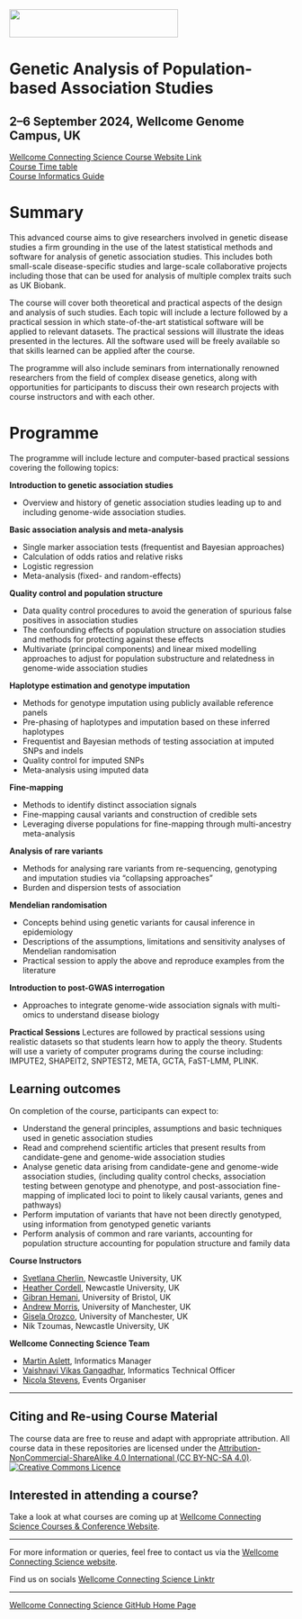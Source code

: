 <img src="https://coursesandconferences.wellcomeconnectingscience.org/wp-content/themes/wcc_courses_and_conferences/dist/assets/svg/logo.svg" width="300" height="50"> 

# Genetic Analysis of Population-based Association Studies

## 2–6 September 2024, Wellcome Genome Campus, UK

[Wellcome Connecting Science Course Website Link](https://coursesandconferences.wellcomeconnectingscience.org/event/genetic-analysis-of-population-based-association-studies-20240902/) <br /> 
[Course Time table](https://github.com/WCSCourses/Association_Studies_2024/blob/main/Masterplanner%20document%20-%20Timetable.pdf) <br /> 
[Course Informatics Guide](https://github.com/WCSCourses/Association_Studies_2024/blob/main/Course_Informatics_Guide.md)

# Summary

This advanced course aims to give researchers involved in genetic disease studies a firm grounding in the use of the latest statistical methods and software for analysis of genetic association studies. This includes both small-scale disease-specific studies and large-scale collaborative projects including those that can be used for analysis of multiple complex traits such as UK Biobank.

The course will cover both theoretical and practical aspects of the design and analysis of such studies. Each topic will include a lecture followed by a practical session in which state-of-the-art statistical software will be applied to relevant datasets. The practical sessions will illustrate the ideas presented in the lectures. All the software used will be freely available so that skills learned can be applied after the course.

The programme will also include seminars from internationally renowned researchers from the field of complex disease genetics, along with opportunities for participants to discuss their own research projects with course instructors and with each other.

# Programme

The programme will include lecture and computer-based practical sessions covering the following topics:

**Introduction to genetic association studies**

- Overview and history of genetic association studies leading up to and including genome-wide association studies. 

**Basic association analysis and meta-analysis**

- Single marker association tests (frequentist and Bayesian approaches) 
- Calculation of odds ratios and relative risks 
- Logistic regression 
- Meta-analysis (fixed- and random-effects)

**Quality control and population structure**

- Data quality control procedures to avoid the generation of spurious false positives in association studies 
- The confounding effects of population structure on association studies and methods for protecting against these effects 
- Multivariate (principal components) and linear mixed modelling approaches to adjust for population substructure and relatedness in genome-wide association studies

**Haplotype estimation and genotype imputation**

- Methods for genotype imputation using publicly available reference panels 
- Pre-phasing of haplotypes and imputation based on these inferred haplotypes 
- Frequentist and Bayesian methods of testing association at imputed SNPs and indels 
- Quality control for imputed SNPs 
- Meta-analysis using imputed data

**Fine-mapping**

- Methods to identify distinct association signals
- Fine-mapping causal variants and construction of credible sets
- Leveraging diverse populations for fine-mapping through multi-ancestry meta-analysis

**Analysis of rare variants**

- Methods for analysing rare variants from re-sequencing, genotyping and imputation studies via “collapsing approaches”
- Burden and dispersion tests of association

**Mendelian randomisation**

- Concepts behind using genetic variants for causal inference in epidemiology
- Descriptions of the assumptions, limitations and sensitivity analyses of Mendelian randomisation
- Practical session to apply the above and reproduce examples from the literature 

**Introduction to post-GWAS interrogation**

- Approaches to integrate genome-wide association signals with multi-omics to understand disease biology

**Practical Sessions**
Lectures are followed by practical sessions using realistic datasets so that students learn how to apply the theory. Students will use a variety of computer programs during the course including: IMPUTE2, SHAPEIT2, SNPTEST2, META, GCTA, FaST-LMM, PLINK.

## Learning outcomes
On completion of the course, participants can expect to: 

- Understand the general principles, assumptions and basic techniques used in genetic association studies 
- Read and comprehend scientific articles that present results from candidate-gene and genome-wide association studies 
- Analyse genetic data arising from candidate-gene and genome-wide association studies, (including quality control checks, association testing between genotype and phenotype, and post-association fine-mapping of implicated loci to point to likely causal variants, genes and pathways) 
- Perform imputation of variants that have not been directly genotyped, using information from genotyped genetic variants 
- Perform analysis of common and rare variants, accounting for population structure accounting for population structure and family data

**Course Instructors**      

- [Svetlana Cherlin](https://www.newcastle-biostatistics.com/staff/svetlana_cherlin/), Newcastle University, UK
- [Heather Cordell](https://www.staff.ncl.ac.uk/heather.cordell/), Newcastle University, UK
- [Gibran Hemani](https://www.bristol.ac.uk/people/person/Gibran-Hemani-7099528a-3d05-4917-a312-8ac3d8ec5e71/), University of Bristol, UK
- [Andrew Morris](https://research.manchester.ac.uk/en/persons/andrew.morris-5), University of Manchester, UK
- [Gisela Orozco](https://research.manchester.ac.uk/en/persons/gisela.orozco), University of Manchester, UK
- Nik Tzoumas, Newcastle University, UK

**Wellcome Connecting Science Team**    

- [Martin Aslett](https://www.wellcomeconnectingscience.org/person/aslett-martin/), Informatics Manager
- [Vaishnavi Vikas Gangadhar](https://www.wellcomeconnectingscience.org/person/gangadhar-vaishnavi/), Informatics Technical Officer
- [Nicola Stevens](https://www.wellcomeconnectingscience.org/person/stevens-nicola/), Events Organiser

******

## Citing and Re-using Course Material

The course data are free to reuse and adapt with appropriate attribution. All course data in these repositories are licensed under the <a rel="license" href="https://creativecommons.org/licenses/by-nc-sa/4.0/">Attribution-NonCommercial-ShareAlike 4.0 International (CC BY-NC-SA 4.0)</a>. <a rel="license" href="http://creativecommons.org/licenses/by/4.0/"><img alt="Creative Commons Licence" style="border-width:0" src="https://i.creativecommons.org/l/by-nc-sa/4.0/88x31.png" /></a><br /> 

## Interested in attending a course?

Take a look at what courses are coming up at [Wellcome Connecting Science Courses & Conference Website](https://coursesandconferences.wellcomeconnectingscience.org/our-events/).

---

For more information or queries, feel free to contact us via the [Wellcome Connecting Science website](https://coursesandconferences.wellcomeconnectingscience.org).<br /> 


Find us on socials [Wellcome Connecting Science Linktr](https://linktr.ee/eventswcs)

---

[Wellcome Connecting Science GitHub Home Page](https://github.com/WCSCourses) <br /> 

